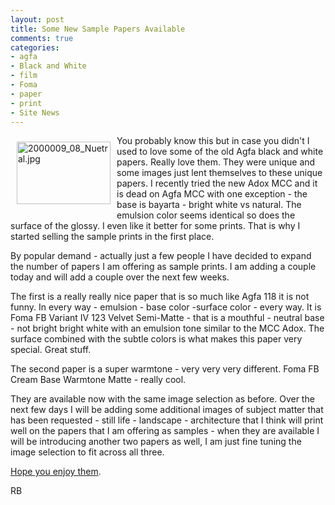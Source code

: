 ```yaml
---
layout: post
title: Some New Sample Papers Available
comments: true
categories:
- agfa
- Black and White
- film
- Foma
- paper
- print
- Site News
---
```

<a rel="lightbox" href="/wp-content/uploads/2010/04/2000009_08_Nuetral.jpg"><img title="2000009_08_Nuetral.jpg" src="/wp-content/uploads/2010/04/.thumbs/.2000009_08_Nuetral.jpg" border="0" alt="2000009_08_Nuetral.jpg" hspace="10" vspace="10" width="150" height="100" align="left" /></a>You probably know this but in case you didn't I used to love some of the old Agfa black and white papers. Really love them. They were unique and some images just lent themselves to these unique papers. I recently tried the new Adox MCC and it is dead on Agfa MCC with one exception - the base is bayarta - bright white vs natural. The emulsion color seems identical so does the surface of the glossy. I even like it better for some prints. That is why I started selling the sample prints in the first place.

By popular demand - actually just a few people I have decided to expand the number of papers I am offering as sample prints. I am adding a couple today and will add a couple over the next few weeks.

The first is a really really nice paper that is so much like Agfa 118 it is not funny. In every way - emulsion - base color -surface color - every way. It is Foma FB Variant IV 123 Velvet Semi-Matte - that is a mouthful - neutral base - not bright bright white with an emulsion tone similar to the MCC Adox. The surface combined with the subtle colors is what makes this paper very special. Great stuff.

The second paper is a super warmtone - very very very different. Foma FB Cream Base Warmtone Matte - really cool.

They are available now with the same image selection as before. Over the next few days I will be adding some additional images of subject matter that has been requested - still life - landscape - architecture that I think will print well on the papers that I am offering as samples - when they are available I will be introducing another two papers as well, I am just fine tuning the image selection to fit across all three.

<a href="http://photo.rwboyer.com/black-and-white-sample-prints/">Hope you enjoy them</a>.

RB